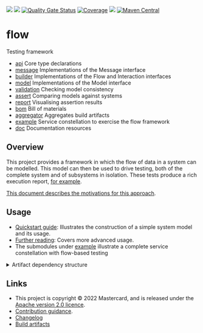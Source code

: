 
[![](https://github.com/Mastercard/flow/actions/workflows/maven.yml/badge.svg)](https://github.com/Mastercard/flow/actions/workflows/maven.yml)
[![](https://github.com/Mastercard/flow/actions/workflows/codeql-analysis.yml/badge.svg)](https://github.com/Mastercard/flow/actions/workflows/codeql-analysis.yml)
[![Quality Gate Status](https://sonarcloud.io/api/project_badges/measure?project=Mastercard_flow&metric=alert_status)](https://sonarcloud.io/summary/new_code?id=Mastercard_flow)
[![Coverage](https://sonarcloud.io/api/project_badges/measure?project=Mastercard_flow&metric=coverage)](https://sonarcloud.io/summary/new_code?id=Mastercard_flow)
[![](https://img.shields.io/github/license/Mastercard/flow)](LICENCE)
[![Maven Central](https://img.shields.io/maven-central/v/com.mastercard.test.flow/parent)](https://search.maven.org/search?q=com.mastercard.test.flow)

<!-- title start -->

# flow

Testing framework



 * [api](api) Core type declarations
 * [message](message) Implementations of the Message interface
 * [builder](builder) Implementations of the Flow and Interaction interfaces
 * [model](model) Implementations of the Model interface
 * [validation](validation) Checking model consistency
 * [assert](assert) Comparing models against systems
 * [report](report) Visualising assertion results
 * [bom](bom) Bill of materials
 * [aggregator](aggregator) Aggregates build artifacts
 * [example](example) Service constellation to exercise the flow framework
 * [doc](doc) Documentation resources

<!-- title end -->

## Overview

This project provides a framework in which the flow of data in a system can be modelled.
This model can then be used to drive testing, both of the complete system and of subsystems in isolation.
These tests produce a rich execution report, [for example](https://mastercard.github.io/flow/execution/latest/app-itest/target/mctf/latest/index.html).

[This document describes the motivations for this approach](doc/src/main/markdown/motivation/index.md).

## Usage

 * [Quickstart guide](doc/src/main/markdown/quickstart.md): Illustrates the construction of a simple system model and its usage.
 * [Further reading](doc/src/main/markdown/further.md): Covers more advanced usage.
 * The submodules under [example](example) illustrate a complete service constellation with flow-based testing

<details>
<summary>Artifact dependency structure</summary>

<!-- start_module_diagram:framework -->

```mermaid
graph TB
  subgraph com.mastercard.test.flow
    api[<a href='https://github.com/Mastercard/flow/tree/main/api'>api</a>]
    assert-core[<a href='https://github.com/Mastercard/flow/tree/main/assert/assert-core'>assert-core</a>]
    assert-filter[<a href='https://github.com/Mastercard/flow/tree/main/assert/assert-filter'>assert-filter</a>]
    assert-junit4[<a href='https://github.com/Mastercard/flow/tree/main/assert/assert-junit4'>assert-junit4</a>]
    assert-junit5[<a href='https://github.com/Mastercard/flow/tree/main/assert/assert-junit5'>assert-junit5</a>]
    builder[<a href='https://github.com/Mastercard/flow/tree/main/builder'>builder</a>]
    coppice[<a href='https://github.com/Mastercard/flow/tree/main/validation/coppice'>coppice</a>]
    duct[<a href='https://github.com/Mastercard/flow/tree/main/report/duct'>duct</a>]
    message-core[<a href='https://github.com/Mastercard/flow/tree/main/message/message-core'>message-core</a>]
    message-http[<a href='https://github.com/Mastercard/flow/tree/main/message/message-http'>message-http</a>]
    message-json[<a href='https://github.com/Mastercard/flow/tree/main/message/message-json'>message-json</a>]
    message-sql[<a href='https://github.com/Mastercard/flow/tree/main/message/message-sql'>message-sql</a>]
    message-text[<a href='https://github.com/Mastercard/flow/tree/main/message/message-text'>message-text</a>]
    message-web[<a href='https://github.com/Mastercard/flow/tree/main/message/message-web'>message-web</a>]
    message-xml[<a href='https://github.com/Mastercard/flow/tree/main/message/message-xml'>message-xml</a>]
    model[<a href='https://github.com/Mastercard/flow/tree/main/model'>model</a>]
    report-core[<a href='https://github.com/Mastercard/flow/tree/main/report/report-core'>report-core</a>]
    report-ng[<a href='https://github.com/Mastercard/flow/tree/main/report/report-ng'>report-ng</a>]
    validation-core[<a href='https://github.com/Mastercard/flow/tree/main/validation/validation-core'>validation-core</a>]
    validation-junit4[<a href='https://github.com/Mastercard/flow/tree/main/validation/validation-junit4'>validation-junit4</a>]
    validation-junit5[<a href='https://github.com/Mastercard/flow/tree/main/validation/validation-junit5'>validation-junit5</a>]
  end
  api --> message-core
  api --> builder
  api --> model
  api --> validation-core
  api --> report-core
  assert-core --> assert-junit4
  assert-core --> assert-junit5
  assert-filter --> assert-core
  message-core --> message-http
  message-core --> message-json
  message-core --> message-sql
  message-core --> message-text
  message-core --> message-web
  message-core --> message-xml
  report-core --> assert-filter
  report-core --> duct
  report-ng --> report-core
  validation-core --> validation-junit4
  validation-core --> validation-junit5
  validation-core --> coppice
```

<!-- end_module_diagram -->
</details>

## Links

 * This project is copyright © 2022 Mastercard, and is released under the [Apache version 2.0 licence](LICENCE).
 * [Contribution guidance](CONTRIBUTING.md).
 * [Changelog](CHANGELOG.md)
 * [Build artifacts](https://mastercard.github.io/flow/)
